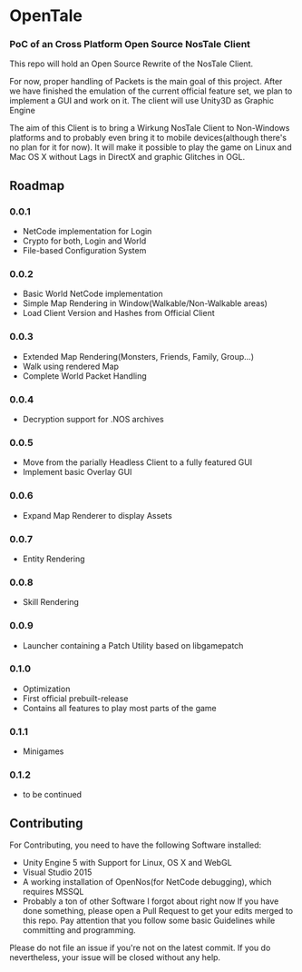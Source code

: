 # OpenTale
### PoC of an Cross Platform Open Source NosTale Client
This repo will hold an Open Source Rewrite of the NosTale Client.

For now, proper handling of Packets is the main goal of this project. After we have finished the emulation of the current official feature set, we plan to implement a GUI and work on it. The client will use Unity3D as Graphic Engine

The aim of this Client is to bring a Wirkung NosTale Client to Non-Windows platforms and to probably even bring it to mobile devices(although there's no plan for it for now). It will make it possible to play the game on Linux and Mac OS X without Lags in DirectX and graphic Glitches in OGL.

## Roadmap
### 0.0.1
* NetCode implementation for Login
* Crypto for both, Login and World
* File-based Configuration System
### 0.0.2
* Basic World NetCode implementation
* Simple Map Rendering in Window(Walkable/Non-Walkable areas)
* Load Client Version and Hashes from Official Client
### 0.0.3
* Extended Map Rendering(Monsters, Friends, Family, Group...)
* Walk using rendered Map
* Complete World Packet Handling
### 0.0.4
* Decryption support for .NOS archives
### 0.0.5
* Move from the parially Headless Client to a fully featured GUI
* Implement basic Overlay GUI
### 0.0.6
* Expand Map Renderer to display Assets
### 0.0.7
* Entity Rendering
### 0.0.8
* Skill Rendering
### 0.0.9
* Launcher containing a Patch Utility based on libgamepatch
### 0.1.0
* Optimization
* First official prebuilt-release
* Contains all features to play most parts of the game
### 0.1.1
* Minigames
### 0.1.2
* to be continued

## Contributing
For Contributing, you need to have the following Software installed:
* Unity Engine 5 with Support for Linux, OS X and WebGL
* Visual Studio 2015
* A working installation of OpenNos(for NetCode debugging), which requires MSSQL 
* Probably a ton of other Software I forgot about right now
If you have done something, please open a Pull Request to get your edits merged to this repo. Pay attention that you follow some basic Guidelines while committing and programming.

Please do not file an issue if you're not on the latest commit. If you do nevertheless, your issue will be closed without any help.